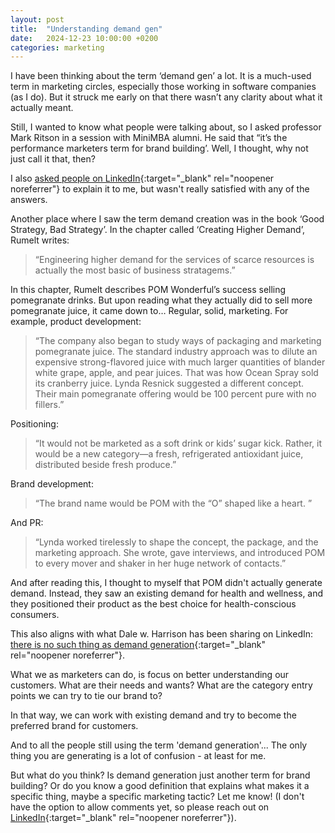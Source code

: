 ```yaml
---
layout: post
title:  "Understanding demand gen"
date:   2024-12-23 10:00:00 +0200
categories: marketing
---
```



I have been thinking about the term ‘demand gen’ a lot. It is a much-used term in marketing circles, especially those working in software companies (as I do). But it struck me early on that there wasn’t any clarity about what it actually meant.

Still, I wanted to know what people were talking about, so I asked professor Mark Ritson in a session with MiniMBA alumni. He said that “it’s the performance marketers term for brand building’. Well, I thought, why not just call it that, then? 

I also [asked people on LinkedIn](https://www.linkedin.com/posts/thomasfrenkiel_demandgeneration-marketing-activity-7223673367113961473-pXz-){:target="_blank" rel="noopener noreferrer"} to explain it to me, but wasn't really satisfied with any of the answers.

Another place where I saw the term demand creation was in the book ‘Good Strategy, Bad Strategy’. In the chapter called ‘Creating Higher Demand’, Rumelt writes:

> “Engineering higher demand for the services of scarce resources is
> actually the most basic of business stratagems.”

  

In this chapter, Rumelt describes POM Wonderful’s success selling pomegranate drinks. But upon reading what they actually did to sell more pomegranate juice, it came down to… Regular, solid, marketing. For example, product development:

  

> “The company also began to study ways of packaging and marketing
> pomegranate juice. The standard industry approach was to dilute an
> expensive strong-flavored juice with much larger quantities of blander
> white grape, apple, and pear juices. That was how Ocean Spray sold its
> cranberry juice. Lynda Resnick suggested a different concept. Their
> main pomegranate offering would be 100 percent pure with no fillers.”

  
  

Positioning:

  

> “It would not be marketed as a soft drink or kids’ sugar kick. Rather,
> it would be a new category—a fresh, refrigerated antioxidant juice,
> distributed beside fresh produce.”

  
  

Brand development:

  

> “The brand name would be POM with the “O” shaped like a heart. ”

  
  

And PR:

  

> “Lynda worked tirelessly to shape the concept, the package, and the
> marketing approach. She wrote, gave interviews, and introduced POM to
> every mover and shaker in her huge network of contacts.”

  
  
  
  
  

And after reading this, I thought to myself that POM didn't actually generate demand. Instead, they saw an existing demand for health and wellness, and they positioned their product as the best choice for health-conscious consumers.

  

This also aligns with what Dale w. Harrison has been sharing on LinkedIn: [there is no such thing as demand generation](https://www.linkedin.com/feed/update/urn:li:activity:7157471671409373184/){:target="_blank" rel="noopener noreferrer"}.  

What we as marketers can do, is focus on better understanding our customers. What are their needs and wants? What are the category entry points we can try to tie our brand to?

In that way, we can work with existing demand and try to become the preferred brand for customers.

And to all the people still using the term 'demand generation'... The only thing you are generating is a lot of confusion - at least for me.

But what do you think?
Is demand generation just another term for brand building? Or do you know a good definition that explains what makes it a specific thing, maybe a specific marketing tactic? Let me know! (I don't have the option to allow comments yet, so please reach out on [LinkedIn](https://www.linkedin.com/in/thomasfrenkiel/){:target="_blank" rel="noopener noreferrer"}). 